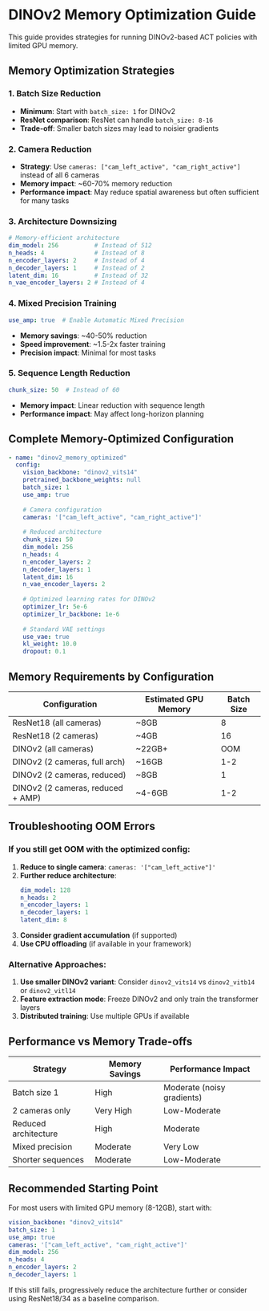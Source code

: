 # DINOv2 Memory Optimization Guide

This guide provides strategies for running DINOv2-based ACT policies with limited GPU memory.

## Memory Optimization Strategies

### 1. **Batch Size Reduction**
- **Minimum**: Start with `batch_size: 1` for DINOv2
- **ResNet comparison**: ResNet can handle `batch_size: 8-16`
- **Trade-off**: Smaller batch sizes may lead to noisier gradients

### 2. **Camera Reduction**
- **Strategy**: Use `cameras: ["cam_left_active", "cam_right_active"]` instead of all 6 cameras
- **Memory impact**: ~60-70% memory reduction
- **Performance impact**: May reduce spatial awareness but often sufficient for many tasks

### 3. **Architecture Downsizing**
```yaml
# Memory-efficient architecture
dim_model: 256          # Instead of 512
n_heads: 4              # Instead of 8  
n_encoder_layers: 2     # Instead of 4
n_decoder_layers: 1     # Instead of 2
latent_dim: 16          # Instead of 32
n_vae_encoder_layers: 2 # Instead of 4
```

### 4. **Mixed Precision Training**
```yaml
use_amp: true  # Enable Automatic Mixed Precision
```
- **Memory savings**: ~40-50% reduction
- **Speed improvement**: ~1.5-2x faster training
- **Precision impact**: Minimal for most tasks

### 5. **Sequence Length Reduction**
```yaml
chunk_size: 50  # Instead of 60
```
- **Memory impact**: Linear reduction with sequence length
- **Performance impact**: May affect long-horizon planning

## Complete Memory-Optimized Configuration

```yaml
- name: "dinov2_memory_optimized"
  config:
    vision_backbone: "dinov2_vits14"
    pretrained_backbone_weights: null
    batch_size: 1
    use_amp: true
    
    # Camera configuration
    cameras: '["cam_left_active", "cam_right_active"]'
    
    # Reduced architecture
    chunk_size: 50
    dim_model: 256
    n_heads: 4
    n_encoder_layers: 2
    n_decoder_layers: 1
    latent_dim: 16
    n_vae_encoder_layers: 2
    
    # Optimized learning rates for DINOv2
    optimizer_lr: 5e-6
    optimizer_lr_backbone: 1e-6
    
    # Standard VAE settings
    use_vae: true
    kl_weight: 10.0
    dropout: 0.1
```

## Memory Requirements by Configuration

| Configuration | Estimated GPU Memory | Batch Size |
|--------------|---------------------|------------|
| ResNet18 (all cameras) | ~8GB | 8 |
| ResNet18 (2 cameras) | ~4GB | 16 |
| DINOv2 (all cameras) | ~22GB+ | OOM |
| DINOv2 (2 cameras, full arch) | ~16GB | 1-2 |
| DINOv2 (2 cameras, reduced) | ~8GB | 1 |
| DINOv2 (2 cameras, reduced + AMP) | ~4-6GB | 1-2 |

## Troubleshooting OOM Errors

### If you still get OOM with the optimized config:

1. **Reduce to single camera**: `cameras: '["cam_left_active"]'`
2. **Further reduce architecture**:
   ```yaml
   dim_model: 128
   n_heads: 2
   n_encoder_layers: 1
   n_decoder_layers: 1
   latent_dim: 8
   ```
3. **Consider gradient accumulation** (if supported)
4. **Use CPU offloading** (if available in your framework)

### Alternative Approaches:

1. **Use smaller DINOv2 variant**: Consider `dinov2_vits14` vs `dinov2_vitb14` or `dinov2_vitl14`
2. **Feature extraction mode**: Freeze DINOv2 and only train the transformer layers
3. **Distributed training**: Use multiple GPUs if available

## Performance vs Memory Trade-offs

| Strategy | Memory Savings | Performance Impact |
|----------|---------------|-------------------|
| Batch size 1 | High | Moderate (noisy gradients) |
| 2 cameras only | Very High | Low-Moderate |
| Reduced architecture | High | Moderate |
| Mixed precision | Moderate | Very Low |
| Shorter sequences | Moderate | Low-Moderate |

## Recommended Starting Point

For most users with limited GPU memory (8-12GB), start with:

```yaml
vision_backbone: "dinov2_vits14"
batch_size: 1
use_amp: true
cameras: '["cam_left_active", "cam_right_active"]'
dim_model: 256
n_heads: 4
n_encoder_layers: 2
n_decoder_layers: 1
```

If this still fails, progressively reduce the architecture further or consider using ResNet18/34 as a baseline comparison.

